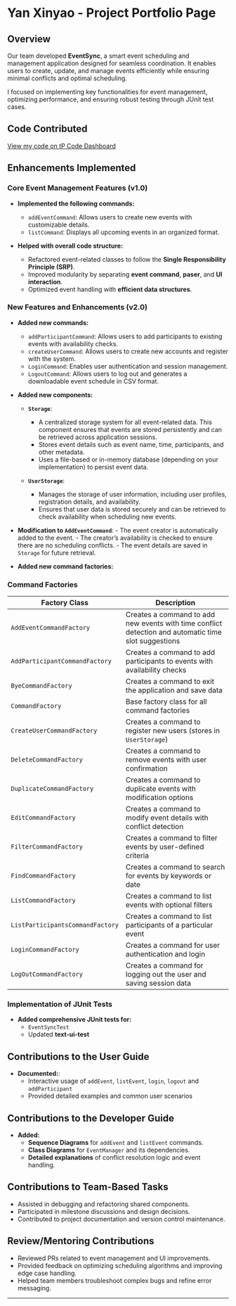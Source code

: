 # Yan Xinyao - Project Portfolio Page

## Overview
Our team developed **EventSync**, a smart event scheduling and management application designed for seamless coordination. It enables users to create, update, and manage events efficiently while ensuring minimal conflicts and optimal scheduling.

I focused on implementing key functionalities for event management, optimizing performance, and ensuring robust testing through JUnit test cases.

## Code Contributed
[View my code on tP Code Dashboard](https://nus-cs2113-ay2425s2.github.io/tp-dashboard/?search=YanXinyaoo&sort=groupTitle%20dsc&sortWithin=title&since=2025-02-21&timeframe=commit&mergegroup=&groupSelect=groupByRepos&breakdown=true&checkedFileTypes=docs~functional-code~test-code~other)

## Enhancements Implemented

### Core Event Management Features (v1.0)
- **Implemented the following commands:**
    - `addEventCommand`: Allows users to create new events with customizable details.
    - `listCommand`: Displays all upcoming events in an organized format.

- **Helped with overall code structure:**
    - Refactored event-related classes to follow the **Single Responsibility Principle (SRP)**.
    - Improved modularity by separating **event command**, **paser**, and **UI interaction**.
    - Optimized event handling with **efficient data structures**.

### New Features and Enhancements (v2.0)
- **Added new commands:**
    - `addParticipantCommand`: Allows users to add participants to existing events with availability checks.
    - `createUserCommand`: Allows users to create new accounts and register with the system.
    - `LoginCommand`: Enables user authentication and session management.
    - `LogoutCommand`: Allows users to log out and generates a downloadable event schedule in CSV format.

- **Added new components:**
    - **`Storage`**:
        - A centralized storage system for all event-related data. This component ensures that events are stored persistently and can be retrieved across application sessions.
        - Stores event details such as event name, time, participants, and other metadata.
        - Uses a file-based or in-memory database (depending on your implementation) to persist event data.

    - **`UserStorage`**:
        - Manages the storage of user information, including user profiles, registration details, and availability.
        - Ensures that user data is stored securely and can be retrieved to check availability when scheduling new events.

- **Modification to `AddEventCommand`**:
        - The event creator is automatically added to the event.
        - The creator’s availability is checked to ensure there are no scheduling conflicts.
        - The event details are saved in `Storage` for future retrieval.

- **Added new command factories:**

### Command Factories

| Factory Class                         | Description                                                                 |
|---------------------------------------|-----------------------------------------------------------------------------|
| `AddEventCommandFactory`              | Creates a command to add new events with time conflict detection and automatic time slot suggestions |
| `AddParticipantCommandFactory`       | Creates a command to add participants to events with availability checks     |
| `ByeCommandFactory`                  | Creates a command to exit the application and save data                     |
| `CommandFactory`                     | Base factory class for all command factories                                |
| `CreateUserCommandFactory`           | Creates a command to register new users (stores in `UserStorage`)           |
| `DeleteCommandFactory`               | Creates a command to remove events with user confirmation                   |
| `DuplicateCommandFactory`            | Creates a command to duplicate events with modification options             |
| `EditCommandFactory`                 | Creates a command to modify event details with conflict detection           |
| `FilterCommandFactory`               | Creates a command to filter events by user-defined criteria                 |
| `FindCommandFactory`                 | Creates a command to search for events by keywords or date                 |
| `ListCommandFactory`                 | Creates a command to list events with optional filters                      |
| `ListParticipantsCommandFactory`     | Creates a command to list participants of a particular event                |
| `LoginCommandFactory`                | Creates a command for user authentication and login                        |
| `LogOutCommandFactory`               | Creates a command for logging out the user and saving session data         |


### Implementation of JUnit Tests
- **Added comprehensive JUnit tests for:**
    - `EventSyncTest`
    - Updated **text-ui-test**

## Contributions to the User Guide
- **Documented:**:
    - Interactive usage of `addEvent`, `listEvent`, `login`, `logout` and `addParticipant`
    - Provided detailed examples and common user scenarios

## Contributions to the Developer Guide
- **Added:**
    - **Sequence Diagrams** for `addEvent` and `listEvent` commands.
    - **Class Diagrams** for `EventManager` and its dependencies.
    - **Detailed explanations** of conflict resolution logic and event handling.

## Contributions to Team-Based Tasks
- Assisted in debugging and refactoring shared components.
- Participated in milestone discussions and design decisions.
- Contributed to project documentation and version control maintenance.

## Review/Mentoring Contributions
- Reviewed PRs related to event management and UI improvements.
- Provided feedback on optimizing scheduling algorithms and improving edge case handling.
- Helped team members troubleshoot complex bugs and refine error messaging.

---
